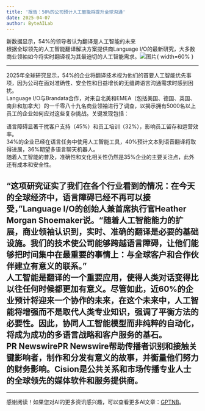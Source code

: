 ```yaml
---
title: '报告：50%的公司预计人工智能将提升全球沟通'
date: 2025-04-07
author: ByteAILab
---
```


新数据显示，54%的领导者认为翻译是人工智能的未来  
根据全球领先的人工智能翻译解决方案提供商Language I/O的最新研究，大多数商业领袖如今将实时翻译视为其最迫切的人工智能需求。![图片](https://ai-techpark.com/wp-content/uploads/Language-IO.jpg){ width=60% }

---
2025年全球研究显示，54%的企业将翻译技术视为他们的首要人工智能优先事项，因为公司在面对准确性、安全性和日益增长的无缝跨语言沟通需求时感到困扰。  
Language I/O与Brandata合作，对来自北美和EMEA（包括美国、德国、英国、南非和加拿大）的一千零八十九名商业领袖进行了调查，以揭示拥有5000名以上员工的企业如何应对这些复杂挑战。关键发现包括：

语言障碍显著干扰客户支持（45%）和员工培训（32%），影响员工留存和运营效率。  
34%的企业已经在语言任务中使用人工智能工具，40%预计文本到语音翻译将取得进展，36%期望多语言聊天机器人。  
随着人工智能的普及，准确性和文化相关性仍然是35%企业的主要关注点，此外还有成本和安全性。  

“这项研究证实了我们在各个行业看到的情况：在今天的全球经济中，语言障碍已经不再可以接受，”Language I/O的创始人兼首席执行官Heather Morgan Shoemaker说。“随着人工智能能力的扩展，商业领袖认识到，实时、准确的翻译是必要的基础设施。我们的技术使公司能够跨越语言障碍，让他们能够把时间集中在最重要的事情上：与全球客户和合作伙伴建立有意义的联系。”  
人工智能是翻译的一个重要应用，使得人类对话变得比以往任何时候都更加有意义。尽管如此，近60%的企业预计将迎来一个协作的未来，在这个未来中，人工智能将增强而不是取代人类专业知识，强调了平衡方法的必要性。因此，协同人工智能模型而非纯粹的自动化，将成为成功的多语言战略和客户服务的基石。  
PR NewswirePR Newswire帮助传播者识别和接触关键影响者，制作和分发有意义的故事，并衡量他们努力的财务影响。Cision是公共关系和市场传播专业人士的全球领先的媒体软件和服务提供商。
---
---
感谢阅读！如果您对AI的更多资讯感兴趣，可以查看更多AI文章：[GPTNB](https://gptnb.com)。